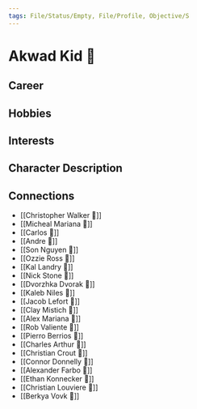 ```yaml
---
tags: File/Status/Empty, File/Profile, Objective/S
---
```


# Akwad Kid 🦄

## Career


## Hobbies


## Interests


## Character Description


## Connections

- [[Christopher Walker 🦄]]
- [[Micheal Mariana 🦄]]
- [[Carlos 🦄]]
- [[Andre 🦄]]
- [[Son Nguyen 🦄]]
- [[Ozzie Ross 🦄]]
- [[Kal Landry 🦄]]
- [[Nick Stone 🦄]]
- [[Dvorzhka Dvorak 🦄]]
- [[Kaleb Niles 🦄]]
- [[Jacob Lefort 🦄]]
- [[Clay Mistich 🦄]]
- [[Alex Mariana 🦄]]
- [[Rob Valiente 🦄]]
- [[Pierro Berrios 🦄]]
- [[Charles Arthur 🦄]]
- [[Christian Crout 🦄]]
- [[Connor Donnelly 🦄]]
- [[Alexander Farbo 🦄]]
- [[Ethan Konnecker 🦄]]
- [[Christian Louviere 🦄]]
- [[Berkya Vovk 🦄]]


